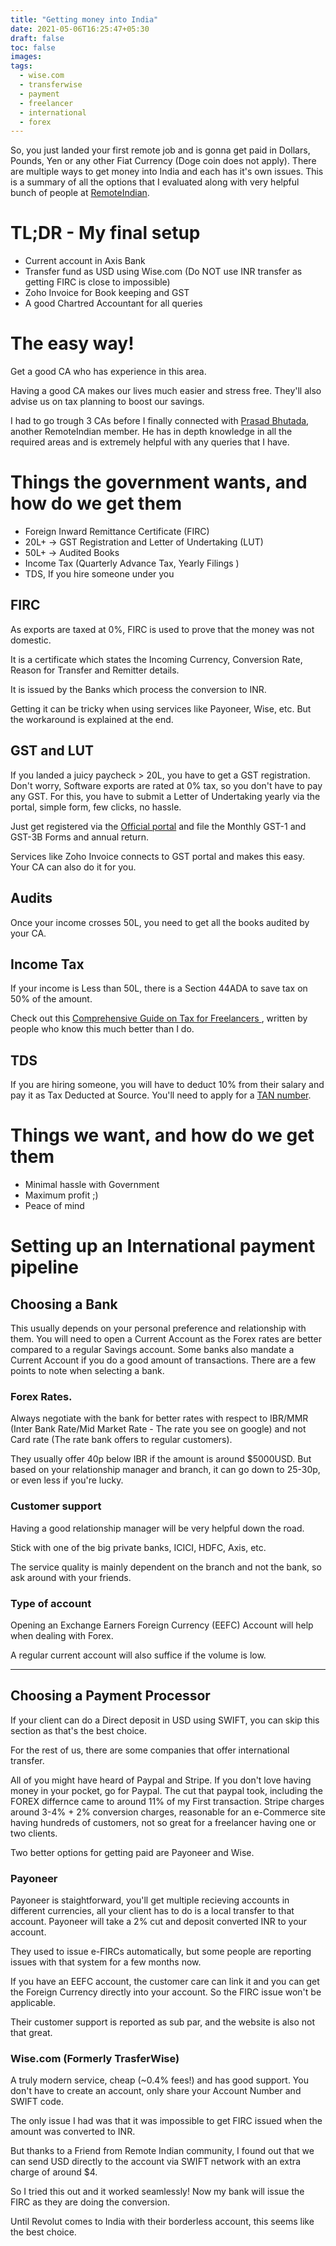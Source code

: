 ```yaml
---
title: "Getting money into India"
date: 2021-05-06T16:25:47+05:30
draft: false
toc: false
images:
tags:
  - wise.com
  - transferwise
  - payment
  - freelancer
  - international
  - forex
---
```


So, you just landed your first remote job and is gonna get paid in Dollars, Pounds, Yen or any other Fiat Currency (Doge coin does not apply).
There are multiple ways to get money into India and each has it's own issues. This is a summary of all the options that I evaluated along with very helpful bunch of people at [RemoteIndian](https://remoteindian.com).

# TL;DR - My final setup

- Current account in Axis Bank
- Transfer fund as USD using Wise.com (Do NOT use INR transfer as getting FIRC is close to impossible)
- Zoho Invoice for Book keeping and GST
- A good Chartred Accountant for all queries

# The easy way!

Get a good CA who has experience in this area.

Having a good CA makes our lives much easier and stress free. They'll also advise us on tax planning to boost our savings.

I had to go trough 3 CAs before I finally connected with [Prasad Bhutada](mailto:prasad.bhutada@bnbca.in), another RemoteIndian member. He has in depth knowledge in all the required areas and is extremely helpful with any queries that I have.

# Things the government wants, and how do we get them

- Foreign Inward Remittance Certificate (FIRC)
- 20L+ -> GST Registration and Letter of Undertaking (LUT)
- 50L+ -> Audited Books
- Income Tax (Quarterly Advance Tax, Yearly Filings )
- TDS, If you hire someone under you

## FIRC

As exports are taxed at 0%, FIRC is used to prove that the money was not domestic.

It is a certificate which states the Incoming Currency, Conversion Rate, Reason for Transfer and Remitter details.

It is issued by the Banks which process the conversion to INR.

Getting it can be tricky when using services like Payoneer, Wise, etc. But the workaround is explained at the end.

## GST and LUT

If you landed a juicy paycheck > 20L, you have to get a GST registration. Don't worry, Software exports are rated at 0%
tax, so you don't have to pay any GST. For this, you have to submit a Letter of Undertaking yearly via the portal, simple form, few clicks, no hassle.

Just get registered via the [Official portal](https://gst.gov.in) and file the Monthly GST-1 and GST-3B Forms and annual return.

Services like Zoho Invoice connects to GST portal and makes this easy. Your CA can also do it for you.

## Audits

Once your income crosses 50L, you need to get all the books audited by your CA.

## Income Tax

If your income is Less than 50L, there is a Section 44ADA to save tax on 50% of the amount.

Check out this [ Comprehensive Guide on Tax for Freelancers
](https://www.thegalacticadvisors.com/post/comprehensive-guide-on-tax-for-freelancers), written by people who know this much better than I do.

## TDS

If you are hiring someone, you will have to deduct 10% from their salary and pay it as Tax Deducted at Source.
You'll need to apply for a [TAN number](https://www.tin-nsdl.com/services/tan/tan-introduction.html).

# Things we want, and how do we get them

- Minimal hassle with Government
- Maximum profit ;)
- Peace of mind

# Setting up an International payment pipeline

## Choosing a Bank

This usually depends on your personal preference and relationship with them.
You will need to open a Current Account as the Forex rates are better compared to a regular Savings account. Some banks also mandate a Current Account if you do a good amount of transactions.
There are a few points to note when selecting a bank.

### Forex Rates.

Always negotiate with the bank for better rates with respect to IBR/MMR (Inter Bank Rate/Mid Market Rate - The rate you see on google) and not Card rate (The rate bank offers to regular customers).

They usually offer 40p below IBR if the amount is around $5000USD. But based on your relationship manager and branch, it can go down to 25-30p, or even less if you're lucky.

### Customer support

Having a good relationship manager will be very helpful down the road.

Stick with one of the big private banks, ICICI, HDFC, Axis, etc.

The service quality is mainly dependent on the branch and not the bank, so ask around with your friends.

### Type of account

Opening an Exchange Earners Foreign Currency (EEFC) Account will help when dealing with Forex.

A regular current account will also suffice if the volume is low.

---

## Choosing a Payment Processor

If your client can do a Direct deposit in USD using SWIFT, you can skip this section as that's the best choice.

For the rest of us, there are some companies that offer international transfer.

All of you might have heard of Paypal and Stripe. If you don't love having money in your pocket, go for Paypal. The cut that paypal took, including the FOREX differnce came to around 11% of my First transaction.
Stripe charges around 3-4% + 2% conversion charges, reasonable for an e-Commerce site having hundreds of customers, not so great for a freelancer having one or two clients.

Two better options for getting paid are Payoneer and Wise.

### Payoneer

Payoneer is staightforward, you'll get multiple recieving accounts in different currencies, all your client has to do is a local transfer to that account. Payoneer will take a 2% cut and deposit converted INR to your account.

They used to issue e-FIRCs automatically, but some people are reporting issues with that system for a few months now.

If you have an EEFC account, the customer care can link it and you can get the Foreign Currency directly into your account. So the FIRC issue won't be applicable.

Their customer support is reported as sub par, and the website is also not that great.

### Wise.com (Formerly TrasferWise)

A truly modern service, cheap (~0.4% fees!) and has good support. You don't have to create an account, only share your Account Number and SWIFT code.

The only issue I had was that it was impossible to get FIRC issued when the amount was converted to INR.

But thanks to a Friend from Remote Indian community, I found out that we can send USD directly to the account via SWIFT network with an extra charge of around $4.

So I tried this out and it worked seamlessly! Now my bank will issue the FIRC as they are doing the conversion.

Until Revolut comes to India with their borderless account, this seems like the best choice.
